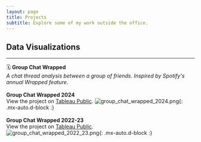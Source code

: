 ```yaml
---
layout: page
title: Projects
subtitle: Explore some of my work outside the office.
---
```


## Data Visualizations
***
🗓️ **Group Chat Wrapped**<br/>
*A chat thread analysis between a group of friends. Inspired by Spotify's annual Wrapped feature.*<br/><br/>
**Group Chat Wrapped 2024**<br/>
View the project on [Tableau Public](https://public.tableau.com/views/GroupChatWrapped2024_17476120121300/Cover?:language=en-US&:sid=&:redirect=auth&:display_count=n&:origin=viz_share_link).
![group_chat_wrapped_2024.png](https://biancaliebhaber.github.io/assets/img/group_chat_wrapped_2024.png){: .mx-auto.d-block :}<br/><br/>
**Group Chat Wrapped 2022-23**<br/>
View the project on [Tableau Public](https://public.tableau.com/views/GroupChatWrappedDesktop/Cover?:language=en-US&:sid=&:display_count=n&:origin=viz_share_link).<br/>
![group_chat_wrapped_2022_23.png](https://biancaliebhaber.github.io/assets/img/group_chat_wrapped_2022_23.png){: .mx-auto.d-block :}
